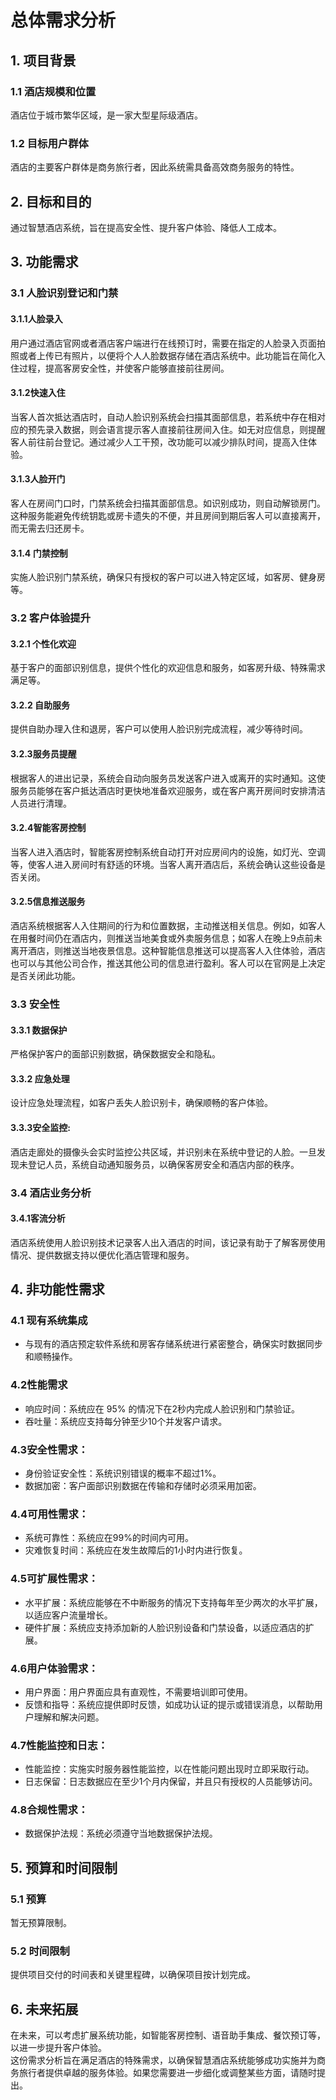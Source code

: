 # 总体需求分析
## 1. 项目背景  
### 1.1 酒店规模和位置  
酒店位于城市繁华区域，是一家大型星际级酒店。  
### 1.2 目标用户群体  
酒店的主要客户群体是商务旅行者，因此系统需具备高效商务服务的特性。  
## 2. 目标和目的  
通过智慧酒店系统，旨在提高安全性、提升客户体验、降低人工成本。  
## 3. 功能需求  
### 3.1 人脸识别登记和门禁  
#### 3.1.1人脸录入  
用户通过酒店官网或者酒店客户端进行在线预订时，需要在指定的人脸录入页面拍照或者上传已有照片，以便将个人人脸数据存储在酒店系统中。此功能旨在简化入住过程，提高客房安全性，并使客户能够直接前往房间。  
#### 3.1.2快速入住  
当客人首次抵达酒店时，自动人脸识别系统会扫描其面部信息，若系统中存在相对应的预先录入数据，则会语言提示客人直接前往房间入住。如无对应信息，则提醒客人前往前台登记。通过减少人工干预，改功能可以减少排队时间，提高入住体验。  
#### 3.1.3人脸开门  
客人在房间门口时，门禁系统会扫描其面部信息。如识别成功，则自动解锁房门。这种服务能避免传统钥匙或房卡遗失的不便，并且房间到期后客人可以直接离开，而无需去归还房卡。
#### 3.1.4 门禁控制   
实施人脸识别门禁系统，确保只有授权的客户可以进入特定区域，如客房、健身房等。  
### 3.2 客户体验提升  
#### 3.2.1 个性化欢迎  
基于客户的面部识别信息，提供个性化的欢迎信息和服务，如客房升级、特殊需求满足等。  
#### 3.2.2 自助服务  
提供自助办理入住和退房，客户可以使用人脸识别完成流程，减少等待时间。  
#### 3.2.3服务员提醒  
根据客人的进出记录，系统会自动向服务员发送客户进入或离开的实时通知。这使服务员能够在客户抵达酒店时更快地准备欢迎服务，或在客户离开房间时安排清洁人员进行清理。
#### 3.2.4智能客房控制
当客人进入酒店时，智能客房控制系统自动打开对应房间内的设施，如灯光、空调等，使客人进入房间时有舒适的环境。当客人离开酒店后，系统会确认这些设备是否关闭。
#### 3.2.5信息推送服务  
酒店系统根据客人入住期间的行为和位置数据，主动推送相关信息。例如，如客人在用餐时间仍在酒店内，则推送当地美食或外卖服务信息；如客人在晚上9点前未离开酒店，则推送当地夜景信息。这种智能信息推送可以提高客人入住体验，酒店也可以与其他公司合作，推送其他公司的信息进行盈利。客人可以在官网是上决定是否关闭此功能。
### 3.3 安全性  
#### 3.3.1 数据保护  
严格保护客户的面部识别数据，确保数据安全和隐私。
#### 3.3.2 应急处理  
设计应急处理流程，如客户丢失人脸识别卡，确保顺畅的客户体验。  
#### 3.3.3安全监控:  
酒店走廊处的摄像头会实时监控公共区域，并识别未在系统中登记的人脸。一旦发现未登记人员，系统自动通知服务员，以确保客房安全和酒店内部的秩序。  
### 3.4 酒店业务分析   
#### 3.4.1客流分析  
酒店系统使用人脸识别技术记录客人出入酒店的时间，该记录有助于了解客房使用情况、提供数据支持以便优化酒店管理和服务。  
## 4. 非功能性需求  
### 4.1 现有系统集成  
- 与现有的酒店预定软件系统和房客存储系统进行紧密整合，确保实时数据同步和顺畅操作。
### 4.2性能需求  
- 响应时间：系统应在 95% 的情况下在2秒内完成人脸识别和门禁验证。
- 吞吐量：系统应支持每分钟至少10个并发客户请求。
### 4.3安全性需求：
- 身份验证安全性：系统识别错误的概率不超过1%。  
- 数据加密：客户面部识别数据在传输和存储时必须采用加密。  
### 4.4可用性需求：  
- 系统可靠性：系统应在99%的时间内可用。  
- 灾难恢复时间：系统应在发生故障后的1小时内进行恢复。  
### 4.5可扩展性需求：  
- 水平扩展：系统应能够在不中断服务的情况下支持每年至少两次的水平扩展，以适应客户流量增长。  
- 硬件扩展：系统应支持添加新的人脸识别设备和门禁设备，以适应酒店的扩展。  
### 4.6用户体验需求：  
- 用户界面：用户界面应具有直观性，不需要培训即可使用。  
- 反馈和指导：系统应提供即时反馈，如成功认证的提示或错误消息，以帮助用户理解和解决问题。  
### 4.7性能监控和日志：  
- 性能监控：实施实时服务器性能监控，以在性能问题出现时立即采取行动。  
- 日志保留：日志数据应在至少1个月内保留，并且只有授权的人员能够访问。  
### 4.8合规性需求：  
- 数据保护法规：系统必须遵守当地数据保护法规。  
## 5. 预算和时间限制  
### 5.1 预算  
暂无预算限制。   
### 5.2 时间限制  
提供项目交付的时间表和关键里程碑，以确保项目按计划完成。  
## 6. 未来拓展  
在未来，可以考虑扩展系统功能，如智能客房控制、语音助手集成、餐饮预订等，以进一步提升客户体验。  
这份需求分析旨在满足酒店的特殊需求，以确保智慧酒店系统能够成功实施并为商务旅行者提供卓越的服务体验。如果您需要进一步细化或调整某些方面，请随时提出。  
